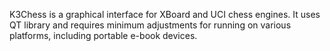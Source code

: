 K3Chess is a graphical interface for XBoard and UCI chess engines. It uses QT library and requires minimum adjustments for running on various platforms, including portable e-book devices.